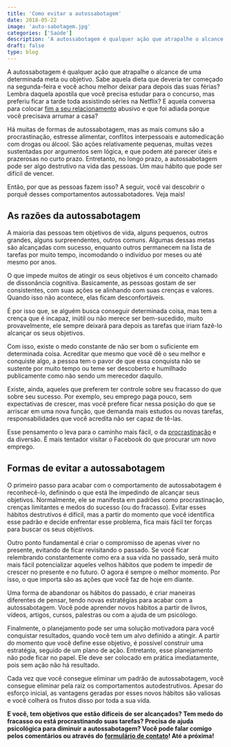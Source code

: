 ```yaml
---
title: 'Como evitar a autossabotagem'
date: 2018-05-22
image: 'auto-sabotagem.jpg'
categories: ['Saúde']
description: 'A autossabotagem é qualquer ação que atrapalhe o alcance de uma determinada meta ou objetivo. Sabe aquela dieta que deveria ter começado na segunda-feira...'
draft: false
type: blog
---
```


A autossabotagem é qualquer ação que atrapalhe o alcance de uma determinada meta ou objetivo. Sabe aquela dieta que deveria ter começado na segunda-feira e você achou melhor deixar para depois das suas férias? Lembra daquela apostila que você precisa estudar para o concurso, mas preferiu ficar a tarde toda assistindo séries na Netflix? E aquela conversa para colocar [fim a seu relacionamento](/termino-de-relacionamentos-podem-ser-traumaticos/) abusivo e que foi adiada porque você precisava arrumar a casa?

Há muitas de formas de autossabotagem, mas as mais comuns são a procrastinação, estresse alimentar, conflitos interpessoais e automedicação com drogas ou álcool. São ações relativamente pequenas, muitas vezes sustentadas por argumentos sem lógica, e que podem até parecer úteis e prazerosas no curto prazo. Entretanto, no longo prazo, a autossabotagem pode ser algo destrutivo na vida das pessoas. Um mau hábito que pode ser difícil de vencer.

Então, por que as pessoas fazem isso? A seguir, você vai descobrir o porquê desses comportamentos autossabotadores. Veja mais!

## **As razões da autossabotagem**

A maioria das pessoas tem objetivos de vida, alguns pequenos, outros grandes, alguns surpreendentes, outros comuns. Algumas dessas metas são alcançadas com sucesso, enquanto outros permanecem na lista de tarefas por muito tempo, incomodando o indivíduo por meses ou até mesmo por anos.

O que impede muitos de atingir os seus objetivos é um conceito chamado de dissonância cognitiva. Basicamente, as pessoas gostam de ser consistentes, com suas ações se alinhando com suas crenças e valores. Quando isso não acontece, elas ficam desconfortáveis.

É por isso que, se alguém busca conseguir determinada coisa, mas tem a crença que é incapaz, inútil ou não merece ser bem-sucedido, muito provavelmente, ele sempre deixará para depois as tarefas que iriam fazê-lo alcançar os seus objetivos.

Com isso, existe o medo constante de não ser bom o suficiente em determinada coisa. Acreditar que mesmo que você dê o seu melhor e conquiste algo, a pessoa tem o pavor de que essa conquista não se sustente por muito tempo ou teme ser descoberto e humilhado publicamente como não sendo um merecedor daquilo.

Existe, ainda, aqueles que preferem ter controle sobre seu fracasso do que sobre seu sucesso. Por exemplo, seu emprego paga pouco, sem expectativas de crescer, mas você prefere ficar nessa posição do que se arriscar em uma nova função, que demanda mais estudos ou novas tarefas, responsabilidades que você acredita não ser capaz de tê-las.

Esse pensamento o leva para o caminho mais fácil, o da [procrastinação](/como-evitar-a-procrastinacao/) e da diversão. É mais tentador visitar o Facebook do que procurar um novo emprego.

## **Formas de evitar a autossabotagem**

O primeiro passo para acabar com o comportamento de autossabotagem é reconhecê-lo, definindo o que está lhe impedindo de alcançar seus objetivos. Normalmente, ele se manifesta em padrões como procrastinação, crenças limitantes e medos do sucesso (ou do fracasso). Evitar esses hábitos destrutivos é difícil, mas a partir do momento que você identifica esse padrão e decide enfrentar esse problema, fica mais fácil ter forças para buscar os seus objetivos.

Outro ponto fundamental é criar o compromisso de apenas viver no presente, evitando de ficar revisitando o passado. Se você ficar relembrando constantemente como era a sua vida no passado, será muito mais fácil potencializar aqueles velhos hábitos que podem te impedir de crescer no presente e no futuro. O agora é sempre o melhor momento. Por isso, o que importa são as ações que você faz de hoje em diante.

Uma forma de abandonar os hábitos do passado, é criar maneiras diferentes de pensar, tendo novas estratégias para acabar com a autossabotagem. Você pode aprender novos hábitos a partir de livros, vídeos, artigos, cursos, palestras ou com a ajuda de um psicólogo.

Finalmente, o planejamento pode ser uma solução motivadora para você conquistar resultados, quando você tem um alvo definido a atingir. A partir do momento que você define esse objetivo, é possível construir uma estratégia, seguido de um plano de ação. Entretanto, esse planejamento não pode ficar no papel. Ele deve ser colocado em prática imediatamente, pois sem ação não há resultado.

Cada vez que você consegue eliminar um padrão de autossabotagem, você consegue eliminar pela raiz os comportamentos autodestrutivos. Apesar do esforço inicial, as vantagens geradas por esses novos hábitos são valiosas e você colherá os frutos disso por toda a sua vida.

**E você, tem objetivos que estão difíceis de ser alcançados? Tem medo do fracasso ou está procrastinando suas tarefas? Precisa de ajuda psicológica para diminuir a autossabotagem? Você pode falar comigo pelos comentários ou através do** [**formulário de contato**](/contato/)**! Até a próxima!**
